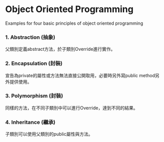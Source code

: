 # Object Oriented Programming
Examples for four basic principles of object oriented programming

### 1. Abstraction (抽象)

父類別定義abstract方法，於子類別Override進行實作。

### 2. Encapsulation (封裝)

宣告為private的屬性或方法無法直接公開取用，必要時另外寫public method另外提供使用。

### 3. Polymorphism (封裝)

同樣的方法，在不同子類別中可以進行Override，達到不同的結果。

### 4. Inheritance (繼承)

子類別可以使用父類別的public屬性與方法。

